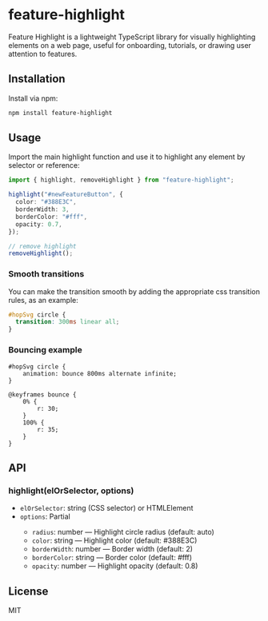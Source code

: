 # feature-highlight

Feature Highlight is a lightweight TypeScript library for visually highlighting elements on a web page, useful for onboarding, tutorials, or drawing user attention to features.

## Installation

Install via npm:

```bash
npm install feature-highlight
```

## Usage

Import the main highlight function and use it to highlight any element by selector or reference:

```ts
import { highlight, removeHighlight } from "feature-highlight";

highlight("#newFeatureButton", {
  color: "#388E3C",
  borderWidth: 3,
  borderColor: "#fff",
  opacity: 0.7,
});

// remove highlight
removeHighlight();
```

### Smooth transitions

You can make the transition smooth by adding the appropriate css transition rules, as an example:

```css
#hopSvg circle {
  transition: 300ms linear all;
}
```

### Bouncing example
```
#hopSvg circle {
    animation: bounce 800ms alternate infinite;
}

@keyframes bounce {
    0% {
        r: 30;
    }
    100% {
        r: 35;
    }
}
```

## API

### highlight(elOrSelector, options)

- `elOrSelector`: string (CSS selector) or HTMLElement
- `options`: Partial<HighlightArgs>
  - `radius`: number — Highlight circle radius (default: auto)
  - `color`: string — Highlight color (default: #388E3C)
  - `borderWidth`: number — Border width (default: 2)
  - `borderColor`: string — Border color (default: #fff)
  - `opacity`: number — Highlight opacity (default: 0.8)

## License

MIT
